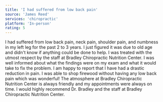 ```yaml
---
title: 'I had suffered from low back pain'
source: 'James Reed'
services: 'chiropractic'
platform: 'In-person'
rating: 5
---
```


I had suffered from low back pain, neck pain, shoulder pain, and numbness in my left leg for the past 2 to 3 years. I just figured it was due to old age and didn't know if anything could be done to help. I was treated with the utmost respect by the staff at Bradley Chiropractic Nutrition Center. I was well informed about what the findings were on my exam and what it would take to fix the problem. I am happy to report that I have had a drastic reduction in pain. I was able to shop firewood without having any low back pain which was wonderful! The atmosphere at Bradley Chiropractic Nutrition Center is always friendly and my appointments were always on time. I would highly recommend Dr. Bradley and the staff at Bradley Chiropractic Nutrition Center.
